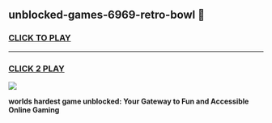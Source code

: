 
## unblocked-games-6969-retro-bowl 👋
<h3>
<a href="https://premium.freeplayer.one?title=unblocked-games-6969-retro-bowl&ref=14F">CLICK TO PLAY</a></h3>
<hr>

<h3>
<a href="https://premium.freeplayer.one?title=unblocked-games-6969-retro-bowl&ref=14F">CLICK 2 PLAY</a>
  
</h3>

<a href="https://premium.freeplayer.one?title=unblocked-games-6969-retro-bowl&ref=12F/"><img src="https://clearcache.store/games.png"></a>


**worlds hardest game unblocked: Your Gateway to Fun and Accessible Online Gaming**
